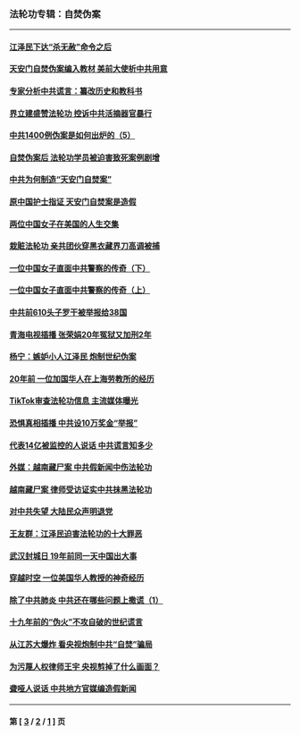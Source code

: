 ### 法轮功专辑：自焚伪案
---
#### [江泽民下达“杀无赦”命令之后](../../pages/nf5562/n13878084.md?05030430) 
#### [天安门自焚伪案编入教材 美前大使析中共用意](../../pages/nf5562/n13791932.md?05030430) 
#### [专家分析中共谎言：纂改历史和教科书](../../pages/nf5562/n13781542.md?05030430) 
#### [界立建盛赞法轮功 控诉中共活摘器官暴行](../../pages/nf5562/n13781971.md?05030430) 
#### [中共1400例伪案是如何出炉的（5）](../../pages/nf5562/n13226831.md?05030430) 
#### [自焚伪案后 法轮功学员被迫害致死案例剧增](../../pages/nf5562/n13190600.md?05030430) 
#### [中共为何制造“天安门自焚案”](../../pages/nf5562/n13183270.md?05030430) 
#### [原中国护士指证 天安门自焚案是造假](../../pages/nf5562/n13172289.md?05030430) 
#### [两位中国女子在美国的人生交集](../../pages/nf5562/n13156138.md?05030430) 
#### [栽赃法轮功 亲共团伙穿黑衣藏界刀高调被捕](../../pages/nf5562/n13073780.md?05030430) 
#### [一位中国女子直面中共警察的传奇（下）](../../pages/nf5562/n12989706.md?05030430) 
#### [一位中国女子直面中共警察的传奇（上）](../../pages/nf5562/n12985072.md?05030430) 
#### [中共前610头子罗干被举报给38国](../../pages/nf5562/n12975419.md?05030430) 
#### [青海电视插播 张荣娟20年冤狱又加刑2年](../../pages/nf5562/n12738166.md?05030430) 
#### [杨宁：嫉妒小人江泽民 炮制世纪伪案](../../pages/nf5562/n12724108.md?05030430) 
#### [20年前 一位加国华人在上海劳教所的经历](../../pages/nf5562/n12707932.md?05030430) 
#### [TikTok审查法轮功信息 主流媒体曝光](../../pages/nf5562/n12362336.md?05030430) 
#### [恐惧真相插播 中共设10万奖金“举报”](../../pages/nf5562/n12306396.md?05030430) 
#### [代表14亿被监控的人说话 中共谎言知多少](../../pages/nf5562/n12297484.md?05030430) 
#### [外媒：越南藏尸案 中共假新闻中伤法轮功](../../pages/nf5562/n12264411.md?05030430) 
#### [越南藏尸案 律师受访证实中共抹黑法轮功](../../pages/nf5562/n12261878.md?05030430) 
#### [对中共失望 大陆民众声明退党](../../pages/nf5562/n12187315.md?05030430) 
#### [王友群：江泽民迫害法轮功的十大罪恶](../../pages/nf5562/n12169074.md?05030430) 
#### [武汉封城日 19年前同一天中国出大事](../../pages/nf5562/n12150901.md?05030430) 
#### [穿越时空  一位美国华人教授的神奇经历](../../pages/nf5562/n12097460.md?05030430) 
#### [除了中共肺炎 中共还在哪些问题上撒谎（1）](../../pages/nf5562/n11955770.md?05030430) 
#### [十九年前的“伪火”不攻自破的世纪谎言](../../pages/nf5562/n11813238.md?05030430) 
#### [从江苏大爆炸 看央视炮制中共“自焚”骗局](../../pages/nf5562/n11140275.md?05030430) 
#### [为污蔑人权律师王宇 央视剪掉了什么画面？](../../pages/nf5562/n11130142.md?05030430) 
#### [聋哑人说话 中共地方官媒编造假新闻](../../pages/nf5562/n11006067.md?05030430) 

---
#### 第 [ [3](./3.md?05030430) / [2](./2.md?05030430) / [1](./1.md?05030430) ] 页

